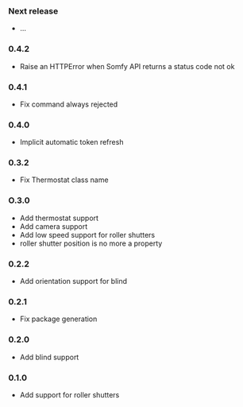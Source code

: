 ### Next release
* ...
### 0.4.2
* Raise an HTTPError when Somfy API returns a status code not ok 
### 0.4.1
* Fix command always rejected
### 0.4.0
* Implicit automatic token refresh
### 0.3.2
* Fix Thermostat class name
### O.3.0
* Add thermostat support
* Add camera support
* Add low speed support for roller shutters
* roller shutter position is no more a property
### 0.2.2
* Add orientation support for blind
### 0.2.1
* Fix package generation
### 0.2.0
* Add blind support
### 0.1.0
* Add support for roller shutters